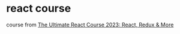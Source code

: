 # react course

course from [The Ultimate React Course 2023: React, Redux & More](https://github.com/jonasschmedtmann/ultimate-react-course)
